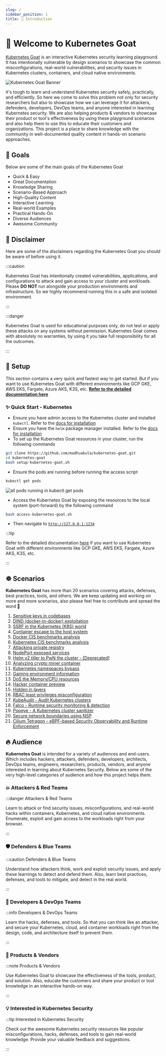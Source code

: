 ```yaml
---
slug: /
sidebar_position: 1
title: 👋 Introduction
---
```


# 👋 Welcome to Kubernetes Goat

[Kubernetes Goat](https://github.com/madhuakula/kubernetes-goat) is an interactive Kubernetes security learning playground. It has intentionally vulnerable by design scenarios to showcase the common misconfigurations, real-world vulnerabilities, and security issues in Kubernetes clusters, containers, and cloud native environments.

![Kubernetes Goat Banner](/img/kubernetes-goat-banner.png)

It's tough to learn and understand Kubernetes security safely, practically, and efficiently. So here we come to solve this problem not only for security researchers but also to showcase how we can leverage it for attackers, defenders, developers, DevOps teams, and anyone interested in learning Kubernetes security. We are also helping products & vendors to showcase their product or tool's effectiveness by using these playground scenarios and also help them to use this to educate their customers and organizations. This project is a place to share knowledge with the community in well-documented quality content in hands-on scenario approaches.

## 🎯 Goals

Below are some of the main goals of the Kubernetes Goat

- Quick & Easy
- Great Documentation
- Knowledge Sharing
- Scenario-Based Approach
- High-Quality Content
- Interactive Learning
- Real-world Examples
- Practical Hands-On
- Diverse Audiences
- Awesome Community

## 🚨 Disclaimer

Here are some of the disclaimers regarding the Kubernetes Goat you should be aware of before using it.

:::caution

Kubernetes Goat has intentionally created vulnerabilities, applications, and configurations to attack and gain access to your cluster and workloads. Please **DO NOT** run alongside your production environments and infrastructure. So we highly recommend running this in a safe and isolated environment.

:::

:::danger

Kubernetes Goat is used for educational purposes only, do not test or apply these attacks on any systems without permission. Kubernetes Goat comes with absolutely no warranties, by using it you take full responsibility for all the outcomes.

:::

## 🏁 Setup

This section contains a very quick and fastest way to get started. But if you want to use Kubernetes Goat with different environments like GCP GKE, AWS EKS, Fargate, Azure AKS, K3S, etc. **[Refer to the detailed documentation here](how-to-run)**

### ✨ Quick Start - Kubernetes

- Ensure you have admin access to the Kubernetes cluster and installed `kubectl`. Refer to the [docs for installation](https://kubernetes.io/docs/tasks/tools/install-kubectl/)
- Ensure you have the `helm` package manager installed. Refer to the [docs for installation](https://helm.sh/docs/intro/install)
- To set up the Kubernetes Goat resources in your cluster, run the following commands

```bash
git clone https://github.com/madhuakula/kubernetes-goat.git
cd kubernetes-goat
bash setup-kubernetes-goat.sh
```

- Ensure the pods are running before running the access script

```bash
kubectl get pods
```

![all pods running in kubectl get pods](scenarios/images/kubectl-get-pods.png)

- Access the Kubernetes Goat by exposing the resources to the local system (port-forward) by the following command

```bash
bash access-kubernetes-goat.sh
```

- Then navigate to [`http://127.0.0.1:1234`](http://127.0.0.1:1234)

:::tip

Refer to the detailed documentation [here](how-to-run) if you want to use Kubernetes Goat with different environments like GCP GKE, AWS EKS, Fargate, Azure AKS, K3S, etc.

:::

## ☸️ Scenarios

**Kubernetes Goat** has more than 20 scenarios covering attacks, defenses, best practices, tools, and others. We are keep updating and working on more and more scenarios, also please feel free to contribute and spread the word 🙌

1. [Sensitive keys in codebases](scenarios/scenario-1/index.md)
2. [DIND (docker-in-docker) exploitation](scenarios/scenario-2/index.md)
3. [SSRF in the Kubernetes (K8S) world](scenarios/scenario-3/index.md)
4. [Container escape to the host system](scenarios/scenario-4/index.md)
5. [Docker CIS benchmarks analysis](scenarios/scenario-5/index.md)
6. [Kubernetes CIS benchmarks analysis](scenarios/scenario-6/index.md)
7. [Attacking private registry](scenarios/scenario-7/index.md)
8. [NodePort exposed services](scenarios/scenario-8/index.md)
9. [Helm v2 tiller to PwN the cluster - [Deprecated]](scenarios/scenario-9/index.md)
10. [Analyzing crypto miner container](scenarios/scenario-10/index.md)
11. [Kubernetes namespaces bypass](scenarios/scenario-11/index.md)
12. [Gaining environment information](scenarios/scenario-12/index.md)
13. [DoS the Memory/CPU resources](scenarios/scenario-13/index.md)
14. [Hacker container preview](scenarios/scenario-14/index.md)
15. [Hidden in layers](scenarios/scenario-15/index.md)
16. [RBAC least privileges misconfiguration](scenarios/scenario-16/index.md)
17. [KubeAudit - Audit Kubernetes clusters](scenarios/scenario-17/index.md)
18. [Falco - Runtime security monitoring & detection](scenarios/scenario-18/index.md)
19. [Popeye - A Kubernetes cluster sanitizer](scenarios/scenario-19/index.md)
20. [Secure network boundaries using NSP](scenarios/scenario-20/index.md)
21. [Cilium Tetragon - eBPF-based Security Observability and Runtime Enforcement](scenarios/scenario-21/index.md)

## 🔥 Audience

**Kubernetes Goat** is intended for a variety of audiences and end-users. Which includes hackers, attackers, defenders, developers, architects, DevOps teams, engineers, researchers, products, vendors, and anyone interested in learning about Kubernetes Security. Below are some of the very high-level categories of audience and how this project helps them.


### 💥 Attackers & Red Teams

:::danger Attackers & Red Teams

Learn to attack or find security issues, misconfigurations, and real-world hacks within containers, Kubernetes, and cloud native environments. Enumerate, exploit and gain access to the workloads right from your browser.

:::

### 🛡️ Defenders & Blue Teams

:::caution Defenders & Blue Teams

Understand how attackers think, work and exploit security issues, and apply these learnings to detect and defend them. Also, learn best practices, defenses, and tools to mitigate, and detect in the real world.

:::

### 🔐 Developers & DevOps Teams

:::info Developers & DevOps Teams

Learn the hacks, defenses, and tools. So that you can think like an attacker, and secure your Kubernetes, cloud, and container workloads right from the design, code, and architecture itself to prevent them.

:::

### 🧰 Products & Vendors

:::note Products & Vendors

Use Kubernetes Goat to showcase the effectiveness of the tools, product, and solution. Also, educate the customers and share your product or tool knowledge in an interactive hands-on way.

:::

### 💡 Interested in Kubernetes Security

:::tip Interested in Kubernetes Security

Check out the awesome Kubernetes security resources like popular misconfigurations, hacks, defenses, and tools to gain real-world knowledge. Provide your valuable feedback and suggestions.

:::
